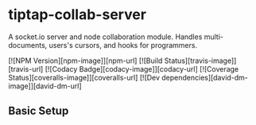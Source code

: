 # tiptap-collab-server
A socket.io server and node collaboration module. Handles multi-documents, users's cursors, and hooks for programmers.

[![NPM Version][npm-image]][npm-url]
[![Build Status][travis-image]][travis-url]
[![Codacy Badge][codacy-image]][codacy-url]
[![Coverage Status][coveralls-image]][coveralls-url]
[![Dev dependencies][david-dm-image]][david-dm-url]

## Basic Setup
```js
